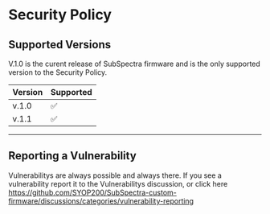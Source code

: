 # Security Policy

## Supported Versions

V.1.0 is the curent release of SubSpectra firmware and is the only supported version to the Security Policy.

| Version | Supported          |
| ------- | ------------------ |
| v.1.0   | :white_check_mark: |
| v.1.1   | :white_check_mark: |

***
## Reporting a Vulnerability

Vulnerabilitys are always possible and always there. If you see a vulnerability report it to the Vulnerabilitys discussion, or click here https://github.com/SYOP200/SubSpectra-custom-firmware/discussions/categories/vulnerability-reporting 
